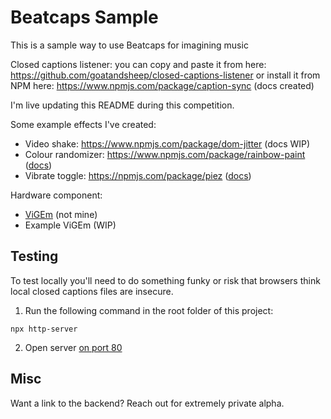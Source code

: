 # Beatcaps Sample

This is a sample way to use Beatcaps for imagining music

Closed captions listener: you can copy and paste it from here: https://github.com/goatandsheep/closed-captions-listener or install it from NPM here: https://www.npmjs.com/package/caption-sync (docs created)

I'm live updating this README during this competition.

Some example effects I've created:

* Video shake: https://www.npmjs.com/package/dom-jitter (docs WIP) 
* Colour randomizer: https://www.npmjs.com/package/rainbow-paint ([docs](https://github.com/goatandsheep/color-randomizer))
* Vibrate toggle: https://npmjs.com/package/piez ([docs](https://github.com/goatandsheep/vibrate-toggle))

Hardware component:

* [ViGEm](https://github.com/ViGEm/) (not mine)
* Example ViGEm (WIP)

## Testing

To test locally you'll need to do something funky or risk that browsers think local closed captions files are insecure.

1. Run the following command in the root folder of this project:

```shell
npx http-server
```

2. Open server [on port 80](http://localhost:8080)

## Misc

Want a link to the backend? Reach out for extremely private alpha.
